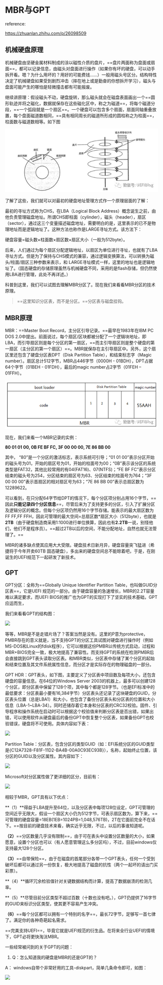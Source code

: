 # MBR与GPT

reference:

https://zhuanlan.zhihu.com/p/26098509

## 机械硬盘原理

机械硬盘由坚硬金属材料制成的涂以磁性介质的盘片，==盘片两面称为盘面或扇面==，都可以记录信息，由磁头对盘面进行操作（如果你有坏的硬盘，可以动手拆开看。嗯？为什么用坏的？用好的可能费钱……）一般用磁头号区分。结构特性决定了机械硬盘如果受到剧烈冲击（摔在地上或是勤奋的你想拆开学习），磁头与盘面可能产生的哪怕是轻微撞击都有可能报废。

继续讲原理：假设磁头不动，硬盘旋转，那么磁头就会在磁盘表面画出一个==圆形轨迹并将之磁化，数据就保存在这些磁化区中，称之为磁道==，将每个磁道分段，==一个弧段就是一个扇区==。一个硬盘可以包含多个扇面，扇面同轴重叠放置，每个盘面磁道数相同，==具有相同周长的磁道所形成的圆柱称之为柱面==，柱面数与磁道数相等。如下图

![v2-ae88b94d2f8d90176f0a10e8b35a180e_r](https://github.com/dhay3/image-repo/raw/master/20210601/v2-ae88b94d2f8d90176f0a10e8b35a180e_r.6gwwy2qgo6c0.jpg)

了解了这些，我们就可以对最初的硬盘地址管理方式作一个原理层面的了解：

最初的寻址方式称为CHS，在LBA（Logical Block Address）概念诞生之前，由他负责管理磁盘地址。所谓CHS即柱面（cylinder），磁头（header），扇区（sector），通过这三个变量描述磁盘地址，需要明白的是，这里表示的已不是物理地址而是逻辑地址了。这种方法也称作是LARGE寻址方式。该方法下：

硬盘容量=磁头数×柱面数×扇区数×扇区大小（一般为512byte）。

后来，人们通过为每个扇区分配逻辑地址，以扇区为单位进行寻址，也就有了LBA寻址方式。但是为了保持与CHS模式的兼容，通过逻辑变换算法，可以转换为磁头/柱面/扇区三种参数来表示，和 LARGE寻址模式一样，这里的地址也是逻辑地址了。（固态硬盘的存储原理虽然与机械硬盘不同，采用的是flash存储，但仍然使用LBA进行管理，此处不再详述。）

科普到这里，我们可以试图去理解MBR分区了。现在我们来看看MBR分区的技术原理。

> ==这里知识分区表，而不是分区。==分区表与磁盘挂钩。

## MBR原理

MBR：==Master Boot Record，主分区引导记录。==最早在1983年在IBM PC DOS 2.0中提出。前面说过，每个扇区/区块都被分配了一个逻辑块地址，即LBA，而引导扇区则是每个分区的第一扇区，==而主引导扇区则是整个硬盘的第一扇区（主分区的第一个扇区）==。MBR就保存在主引导扇区中。另外，这个扇区里还包含了硬盘分区表DPT（Disk Partition Table），和结束标志字（Magic number）。扇区总计512字节，MBR占446字节（0000H - 01BDH），DPT占据64个字节（01BEH - 01FDH），最后的magic number占2字节（01FEH – 01FFH）。

![v2-039771e933fc23590ca888821fd6903f_720w](https://github.com/dhay3/image-repo/raw/master/20210601/v2-039771e933fc23590ca888821fd6903f_720w.1bjt98u4j6ps.png)

现在，我们来看一个MBR记录的实例：

**80 01 01 00, 0B FE BF FC, 3F 00 00 00, 7E 86 BB 00**

其中， “80”是一个分区的激活标志，表示系统可引导；“01 01 00”表示分区开始的磁头号为01，开始的扇区号为01，开始的柱面号为00；“0B”表示该分区的系统类型是FAT32，其他比较常用的有04(FAT16)、07(NTFS)；“FE BF FC”表示分区结束的磁头号为254，分区结束的扇区号为63、分区结束的柱面号为764；“3F 00 00 00”表示首扇区的相对扇区号为63；“7E 86 BB 00”表示总扇区数为12289622。

可以看到，在只分配64字节给DPT的情况下，每个分区项分别占用16个字节，==因此**只能记录四个分区信息**==，尽管后来为了支持更多的分区，引入了扩展分区及逻辑分区的概念。但每个分区项仍然用16个字节存储。能表示的最大扇区数为FF FF,FF FFH，因此可管理的最大空间=总扇区数*扇区大小（512byte），也就是**2TB**（由于硬盘制造商采用1:1000进行单位换算，因此也有**2.2TB**一说，别怪他们，他们不是程序员）。==超过2TB以后的空间，不能分配地址，自然也就无法管理了。==

MBR的诸多缺点使其应用大大受限。硬盘技术日新月异，硬盘容量突飞猛进（希捷将于今年开卖60TB 固态硬盘），多出来的硬盘空间总不能晾着吧，于是，在刚诞生的UEFI规范下一起研发了新技术。

## GPT

GPT分区：全称为==Globally Unique Identifier Partition Table，也叫做GUID分区表==，它是UEFI 规范的一部分。由于硬盘容量的急速增长，MBR的2.2T容量难以满足要求，而UEFI BIOS的推广也为GPT的实现打下了坚实的技术基础，GPT应运而生，

我们来看看GPT的结构图：

<img src="https://pic2.zhimg.com/80/v2-06027b517bf5e4ff73392b8ee09d9b76_720w.png"/>



等等，MBR是不是走错片场了？答案当然是没有。这里的P意为protective，PMBR存在的意义就是，当不支持GPT的分区工具试图对硬盘进行操作时（例如MS-DOS和Linux的fdisk程序），它可以根据这份PMBR以传统方式启动，过程和MBR+BIOS完全一致，极大地提高了兼容性。而支持GPT的系统在检测PMBR后会直接跳到GPT表头读取分区表。和MBR类似，分区表中存储了某个分区的起始和结束位置及其文件系统属性信息，而分区才是实际存在的物理磁盘的一部分。

GPT HDR：GPT表头，如下图，主要定义了分区表中项目数及每项大小，还包含硬盘的容量信息。在64位的Windows Server 2003的机器上，最多可以创建128个分区，即分区表中保留了128个项，其中每个都是128字节。（也是EFI标准中的最低要求：分区表最小要有16,384字节）分区表头还记录了这块硬盘的GUID，分区表头位置（总是LBA1）和大小，也包含了备份分区表头和分区表的位置和大小信息（LBA-1~LBA-34）。同时还储存着它本身和分区表的CRC32校验。固件、引导程序和操作系统在启动时可以根据这个校验值来判断分区表是否出错，如果出错，可以使用软件从硬盘最后的备份GPT中恢复整个分区表，如果备份GPT也校验错误，硬盘将不可使用。具体内容如下表：

<img src="https://pic3.zhimg.com/80/v2-4db0c60b8341a818c4c5a17de0acc224_720w.jpg"/>



Partition Table：分区表，包含分区的类型GUID（如：EFI系统分区的GUID类型是{C12A7328-F81F-11D2-BA4B-00A0C93EC93B}），名称，起始终止位置，该分区的GUID以及分区属性。其内容如下：

<img src="https://picb.zhimg.com/80/v2-e117772cc52454292869e47a78f8b7f8_720w.png"/>



Microsoft对分区属性做了更详细的区分，目前有：

<img src="https://pic3.zhimg.com/80/v2-c6a64b6854742b7a506062f211b08c11_720w.png"/>

相较于MBR，GPT具有以下优点：

**（1）**得益于LBA提升至64位，以及分区表中每项128位设定，GPT可管理的空间近乎无限大，假设一个扇区大小仍为512字节，可表示扇区数为，算下来，==可管理的硬盘容量=18EB(1EB=1024PB=1,048,576TB)，2T在它面前完全不在话下。==按目前的硬盘技术来看，确实近乎无限，不过，以后的事谁知道呢。

**（2）**==分区数量几乎没有限制==，由于可在表头中设置分区数量的大小，如果愿意，设置个分区也可以（有人愿意管理这么多分区吗），不过，目前windows仅支持最大128个分区。

**（3）**==自带保险==，由于在磁盘的首尾部分各带一个GPT表头，任何一个受到破坏后都可以通过另一份恢复，极大地提高了磁盘的抗性（两个一起坏的请出门买彩票）。

**（4）**循环冗余检验值针对关键数据结构而计算，提高了数据崩溃的检测几率。

**（5）**尽管目前分区类型不超过百数（十数也没有吧。），GPT仍提供了16字节的GUID来标识分区类型，使其更不容易产生冲突。

**（6）**==每个分区都可以拥有一个特别的名字==，最长72字节，足够写一首七律了。满足你的各种奇葩起名需求。

==完美支持UEFI==，毕竟它就是UEFI规范的衍生品。在将来全行业UEFI的情境下，GPT必将更快淘汰MBR。

一些经常被问到的关于GPT的问题：

1. Q：怎么知道我的硬盘是MBR的还是GPT的？

A： windows自带个非常好用的工具-diskpart，简单几条命令即可，如图：

<img src="https://picb.zhimg.com/80/v2-a2c4c968fffbf6163e8436fd3821b17e_720w.png"/>